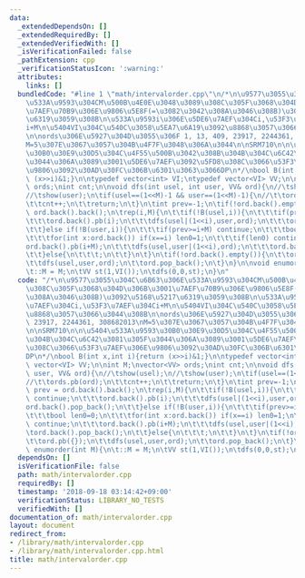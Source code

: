 ```yaml
---
data:
  _extendedDependsOn: []
  _extendedRequiredBy: []
  _extendedVerifiedWith: []
  _isVerificationFailed: false
  _pathExtension: cpp
  _verificationStatusIcon: ':warning:'
  attributes:
    links: []
  bundledCode: "#line 1 \"math/intervalorder.cpp\"\n/*\n\u9577\u3055\u304C\u6B63\u306E\
    \u533A\u9593\u304CM\u500B\u4E0E\u3048\u3089\u308C\u305F\u3068\u304D\u306B\u3001\
    \u7AEF\u70B9\u306E\u9806\u5E8F(=\u3082\u3042\u308A\u3046\u308B)\u3092\u5168\u5217\
    \u6319\u3059\u308B\n\u533A\u9593i\u306E\u5DE6\u7AEF\u304Ci,\u53F3\u7AEF\u304C\
    i+M\n\u5404VI\u304C\u540C\u3058\u5EA7\u6A19\u3092\u8868\u3057\u3066\u3044\u308B\
    \n\nords\u306E\u5927\u304D\u3055\u306F 1, 13, 409, 23917, 2244361, 308682013\n\
    M=5\u307E\u3067\u3057\u304B\u4F7F\u3048\u306A\u3044\n\nSRM710\n\n\u5404\u533A\u9593\
    \u30B0\u30E9\u30D5\u304C\u4F55\u500B\u3042\u308B\u304B\u304C\u6C42\u3081\u305F\
    \u3044\u306A\u3089\u3001\u5DE6\u7AEF\u3092\u5FD8\u308C\u3066\u53F3\u7AEF\u306E\
    \u9806\u3092\u30AD\u30FC\u306B\u6301\u3063\u3066DP\n*/\nbool B(int x,int i){return\
    \ (x>>i)&1;}\n\ntypedef vector<int> VI;\ntypedef vector<VI> VV;\n\nint M;\nvector<VV>\
    \ ords;\nint cnt;\n\nvoid dfs(int usel, int user, VV& ord){\n//\tshow(usel);\n\
    //\tshow(user);\n\tif(usel==(1<<M)-1 && user==(1<<M)-1){\n//\t\tords.pb(ord);\n\
    \t\tcnt++;\n\t\treturn;\n\t}\n\tint prev=-1;\n\tif(!ord.back().empty()) prev =\
    \ ord.back().back();\n\trep(i,M){\n\t\tif(!B(usel,i)){\n\t\t\tif(prev>=i) continue;\n\
    \t\t\tord.back().pb(i);\n\t\t\tdfs(usel|(1<<i),user,ord);\n\t\t\tord.back().pop_back();\n\
    \t\t}else if(!B(user,i)){\n\t\t\tif(prev>=i+M) continue;\n\t\t\tbool len0=0;\n\
    \t\t\tfor(int x:ord.back()) if(x==i) len0=1;\n\t\t\tif(len0) continue;\n\t\t\t\
    ord.back().pb(i+M);\n\t\t\tdfs(usel,user|(1<<i),ord);\n\t\t\tord.back().pop_back();\n\
    \t\t}else{\n\t\t\t;\n\t\t}\n\t}\n\tif(!ord.back().empty()){\n\t\tord.pb({});\n\
    \t\tdfs(usel,user,ord);\n\t\tord.pop_back();\n\t}\n}\n\nvoid enumorder(int M){\n\
    \t::M = M;\n\tVV st(1,VI());\n\tdfs(0,0,st);\n}\n"
  code: "/*\n\u9577\u3055\u304C\u6B63\u306E\u533A\u9593\u304CM\u500B\u4E0E\u3048\u3089\
    \u308C\u305F\u3068\u304D\u306B\u3001\u7AEF\u70B9\u306E\u9806\u5E8F(=\u3082\u3042\
    \u308A\u3046\u308B)\u3092\u5168\u5217\u6319\u3059\u308B\n\u533A\u9593i\u306E\u5DE6\
    \u7AEF\u304Ci,\u53F3\u7AEF\u304Ci+M\n\u5404VI\u304C\u540C\u3058\u5EA7\u6A19\u3092\
    \u8868\u3057\u3066\u3044\u308B\n\nords\u306E\u5927\u304D\u3055\u306F 1, 13, 409,\
    \ 23917, 2244361, 308682013\nM=5\u307E\u3067\u3057\u304B\u4F7F\u3048\u306A\u3044\
    \n\nSRM710\n\n\u5404\u533A\u9593\u30B0\u30E9\u30D5\u304C\u4F55\u500B\u3042\u308B\
    \u304B\u304C\u6C42\u3081\u305F\u3044\u306A\u3089\u3001\u5DE6\u7AEF\u3092\u5FD8\
    \u308C\u3066\u53F3\u7AEF\u306E\u9806\u3092\u30AD\u30FC\u306B\u6301\u3063\u3066\
    DP\n*/\nbool B(int x,int i){return (x>>i)&1;}\n\ntypedef vector<int> VI;\ntypedef\
    \ vector<VI> VV;\n\nint M;\nvector<VV> ords;\nint cnt;\n\nvoid dfs(int usel, int\
    \ user, VV& ord){\n//\tshow(usel);\n//\tshow(user);\n\tif(usel==(1<<M)-1 && user==(1<<M)-1){\n\
    //\t\tords.pb(ord);\n\t\tcnt++;\n\t\treturn;\n\t}\n\tint prev=-1;\n\tif(!ord.back().empty())\
    \ prev = ord.back().back();\n\trep(i,M){\n\t\tif(!B(usel,i)){\n\t\t\tif(prev>=i)\
    \ continue;\n\t\t\tord.back().pb(i);\n\t\t\tdfs(usel|(1<<i),user,ord);\n\t\t\t\
    ord.back().pop_back();\n\t\t}else if(!B(user,i)){\n\t\t\tif(prev>=i+M) continue;\n\
    \t\t\tbool len0=0;\n\t\t\tfor(int x:ord.back()) if(x==i) len0=1;\n\t\t\tif(len0)\
    \ continue;\n\t\t\tord.back().pb(i+M);\n\t\t\tdfs(usel,user|(1<<i),ord);\n\t\t\
    \tord.back().pop_back();\n\t\t}else{\n\t\t\t;\n\t\t}\n\t}\n\tif(!ord.back().empty()){\n\
    \t\tord.pb({});\n\t\tdfs(usel,user,ord);\n\t\tord.pop_back();\n\t}\n}\n\nvoid\
    \ enumorder(int M){\n\t::M = M;\n\tVV st(1,VI());\n\tdfs(0,0,st);\n}"
  dependsOn: []
  isVerificationFile: false
  path: math/intervalorder.cpp
  requiredBy: []
  timestamp: '2018-09-18 03:14:42+09:00'
  verificationStatus: LIBRARY_NO_TESTS
  verifiedWith: []
documentation_of: math/intervalorder.cpp
layout: document
redirect_from:
- /library/math/intervalorder.cpp
- /library/math/intervalorder.cpp.html
title: math/intervalorder.cpp
---
```

